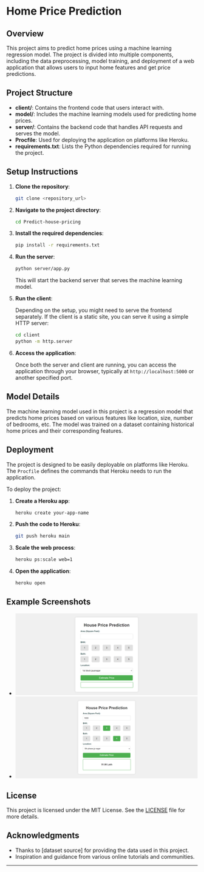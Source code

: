 # Home Price Prediction

## Overview

This project aims to predict home prices using a machine learning regression model. The project is divided into multiple components, including the data preprocessing, model training, and deployment of a web application that allows users to input home features and get price predictions.

## Project Structure

- **client/**: Contains the frontend code that users interact with.
- **model/**: Includes the machine learning models used for predicting home prices.
- **server/**: Contains the backend code that handles API requests and serves the model.
- **Procfile**: Used for deploying the application on platforms like Heroku.
- **requirements.txt**: Lists the Python dependencies required for running the project.

## Setup Instructions

1. **Clone the repository**:

   ```bash
   git clone <repository_url>
   ```

2. **Navigate to the project directory**:

   ```bash
   cd Predict-house-pricing
   ```

3. **Install the required dependencies**:

   ```bash
   pip install -r requirements.txt
   ```

4. **Run the server**:

   ```bash
   python server/app.py
   ```

   This will start the backend server that serves the machine learning model.

5. **Run the client**:

   Depending on the setup, you might need to serve the frontend separately. If the client is a static site, you can serve it using a simple HTTP server:

   ```bash
   cd client
   python -m http.server
   ```

6. **Access the application**:

   Once both the server and client are running, you can access the application through your browser, typically at `http://localhost:5000` or another specified port.

## Model Details

The machine learning model used in this project is a regression model that predicts home prices based on various features like location, size, number of bedrooms, etc. The model was trained on a dataset containing historical home prices and their corresponding features.

## Deployment

The project is designed to be easily deployable on platforms like Heroku. The `Procfile` defines the commands that Heroku needs to run the application.

To deploy the project:

1. **Create a Heroku app**:

   ```bash
   heroku create your-app-name
   ```

2. **Push the code to Heroku**:

   ```bash
   git push heroku main
   ```

3. **Scale the web process**:

   ```bash
   heroku ps:scale web=1
   ```

4. **Open the application**:

   ```bash
   heroku open
   ```

## Example Screenshots

- ![Home Page](./images/home-price-ui.png)
- ![Prediction Result](./images/home-price-ui-work.png)

## License

This project is licensed under the MIT License. See the [LICENSE](LICENSE) file for more details.

## Acknowledgments

- Thanks to [dataset source] for providing the data used in this project.
- Inspiration and guidance from various online tutorials and communities.

---
